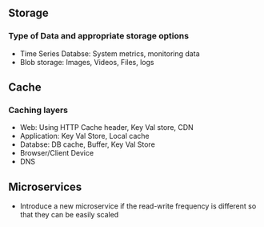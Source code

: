 ## Storage
### Type of Data and appropriate storage options
- Time Series Databse: System metrics, monitoring data
- Blob storage: Images, Videos, Files, logs

## Cache
### Caching layers 
- Web: Using HTTP Cache header, Key Val store, CDN
- Application: Key Val Store, Local cache
- Databse: DB cache, Buffer, Key Val Store
- Browser/Client Device
- DNS

## Microservices
- Introduce a new microservice if the read-write frequency is different so that they can be easily scaled
